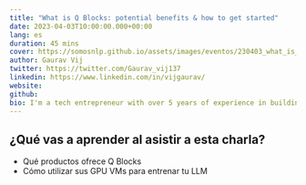 ```yaml
---
title: "What is Q Blocks: potential benefits & how to get started"
date: 2023-04-03T10:00:00.000+00:00
lang: es
duration: 45 mins
cover: https://somosnlp.github.io/assets/images/eventos/230403_what_is_q_blocks.jpg
author: Gaurav Vij
twitter: https://twitter.com/Gaurav_vij137
linkedin: https://www.linkedin.com/in/vijgaurav/
website: 
github: 
bio: I'm a tech entrepreneur with over 5 years of experience in building scalable software products. I'm passionate about staying up-to-date with the latest tech developments and have hands-on years of experience in building scalable cloud infrastructure and deep learning model development/deployment pipelines. Currently, I am leading product R&D and customer development at Q Blocks.
---
```


<EventSummary
    description="What is Q Blocks: The potential benefits of using Q Blocks computing platform for AI/ML workloads and how to get started with it.
    Taller en el que el fundador de Q Blocks, empresa patrocinadora de las GPU VMs del hackathon, nos explicará cómo hacer uso de estas GPUs para entrenar LLMs. El taller estará en inglés."
    poster="https://somosnlp.github.io/assets/images/eventos/230403_what_is_q_blocks.jpg"
    video="https://www.youtube.com/watch?v=n7uaOppo9x0&list=PLTA-KAy8nxaCDc0IJpLac-3csiAepV546"
    name=""
    website=""
    twitter=""
    linkedin=""
    github=""
    bio=""
/>

## ¿Qué vas a aprender al asistir a esta charla?

- Qué productos ofrece Q Blocks
- Cómo utilizar sus GPU VMs para entrenar tu LLM
